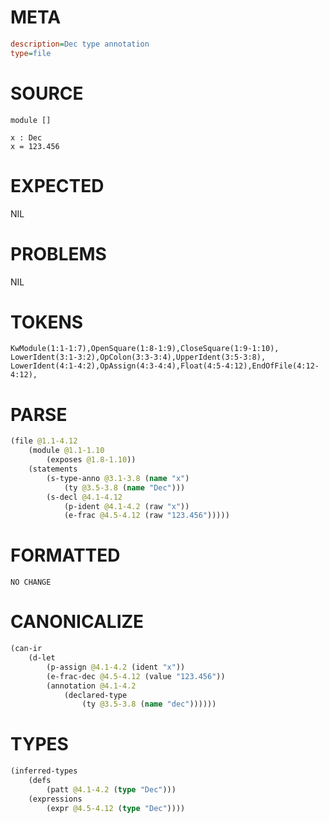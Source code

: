 # META
~~~ini
description=Dec type annotation
type=file
~~~
# SOURCE
~~~roc
module []

x : Dec
x = 123.456
~~~
# EXPECTED
NIL
# PROBLEMS
NIL
# TOKENS
~~~zig
KwModule(1:1-1:7),OpenSquare(1:8-1:9),CloseSquare(1:9-1:10),
LowerIdent(3:1-3:2),OpColon(3:3-3:4),UpperIdent(3:5-3:8),
LowerIdent(4:1-4:2),OpAssign(4:3-4:4),Float(4:5-4:12),EndOfFile(4:12-4:12),
~~~
# PARSE
~~~clojure
(file @1.1-4.12
	(module @1.1-1.10
		(exposes @1.8-1.10))
	(statements
		(s-type-anno @3.1-3.8 (name "x")
			(ty @3.5-3.8 (name "Dec")))
		(s-decl @4.1-4.12
			(p-ident @4.1-4.2 (raw "x"))
			(e-frac @4.5-4.12 (raw "123.456")))))
~~~
# FORMATTED
~~~roc
NO CHANGE
~~~
# CANONICALIZE
~~~clojure
(can-ir
	(d-let
		(p-assign @4.1-4.2 (ident "x"))
		(e-frac-dec @4.5-4.12 (value "123.456"))
		(annotation @4.1-4.2
			(declared-type
				(ty @3.5-3.8 (name "dec"))))))
~~~
# TYPES
~~~clojure
(inferred-types
	(defs
		(patt @4.1-4.2 (type "Dec")))
	(expressions
		(expr @4.5-4.12 (type "Dec"))))
~~~

